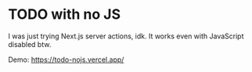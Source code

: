 # TODO with no JS

I was just trying Next.js server actions, idk. It works even with JavaScript disabled btw.

Demo: https://todo-nojs.vercel.app/
